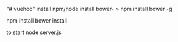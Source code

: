 "# vuehoo" 
install npm/node
install bower- > npm install bower -g

npm install
bower install

to start 
node server.js
